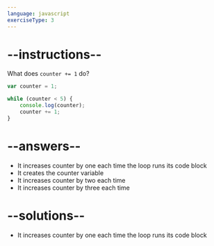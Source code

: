 ```yaml
---
language: javascript
exerciseType: 3
---
```


# --instructions--

What does `counter += 1` do?
```javascript
var counter = 1;

while (counter < 5) {
    console.log(counter);
    counter += 1;
}
```

# --answers--

- It increases counter by one each time the loop runs its code block
- It creates the counter variable
- It increases counter by two each time
- It increases counter by three each time

# --solutions--

- It increases counter by one each time the loop runs its code block
